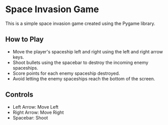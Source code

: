 # Space Invasion Game

This is a simple space invasion game created using the Pygame library.

## How to Play

- Move the player's spaceship left and right using the left and right arrow keys.
- Shoot bullets using the spacebar to destroy the incoming enemy spaceships.
- Score points for each enemy spaceship destroyed.
- Avoid letting the enemy spaceships reach the bottom of the screen.

## Controls

- Left Arrow: Move Left
- Right Arrow: Move Right
- Spacebar: Shoot
